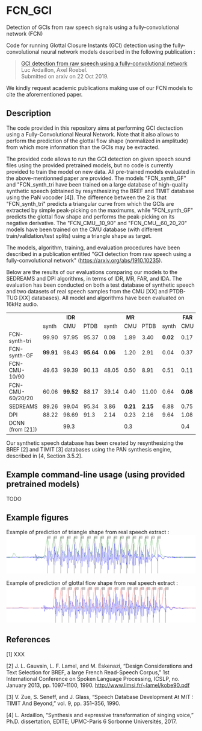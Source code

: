# FCN_GCI
Detection of GCIs from raw speech signals using a fully-convolutional network (FCN)

Code for running Glottal Closure Instants (GCI) detection using the fully-convolutional neural network models described in the following publication :
> [GCI detection from raw speech using a fully-convolutional network](https://arxiv.org/abs/1910.10235)<br>
> Luc Ardaillon, Axel Roebel.<br>
> Submitted on arxiv on 22 Oct 2019.

We kindly request academic publications making use of our FCN models to cite the aforementioned paper.

## Description
The code provided in this repository aims at performing GCI dectection using a Fully-Convolutional Neural Network. Note that it also allows to perform the prediction of the glottal flow shape (normalized in amplitude) from which more information than the GCIs may be extracted.

The provided code allows to run the GCI detection on given speech sound files using the provided pretrained models, but no code is currently provided to train the model on new data.
All pre-trained models evaluated in the above-mentionned paper are provided.
The models "FCN_synth_GF" and "FCN_synth_tri have been trained on a large database of high-quality synthetic speech (obtained by resynthesizing the BREF and TIMIT database using the PaN vocoder [4]). The difference between the 2 is that "FCN_synth_tri" predicts a triangular curve from which the GCIs are extracted by simple peak-picking on the maximums, while "FCN_synth_GF" predicts the glottal flow shape and performs the peak-picking on its negative derivative. The "FCN_CMU__10_90" and "FCN_CMU__60_20_20" models have been trained on the CMU database (with different train/validation/test splits) using a triangle shape as target.

The models, algorithm, training, and evaluation procedures have been described in a publication entitled "GCI detection from raw speech using a fully-convolutional network" (https://arxiv.org/abs/1910.10235).

Below are the results of our evaluations comparing our models to the SEDREAMS and DPI algorithms, in terms of IDR, MR, FAR, and IDA. The evaluation has been conducted on both a test database of synthetic speech and two datasets of real speech samples from the CMU [XX] and PTDB-TUG [XX] databases). All model and algorithms have been evaluated on 16kHz audio.
<!--
<table>
    <thead>
        <tr>
            <th> </th>
            <th><sub>IDR</sub></th>
            <th><sub>MR</sub></th>
            <th><sub>FAR</sub></th>
            <th><sub>IDA</sub></th>
        </tr>
    </thead>
    <tbody>
        <tr>
            <td><sub>XXX</sub></td>
            <td><sub><strong>XXX</strong></sub></td>
        </tr>        
    </tbody>
</table>
-->

<!--
<table>
  <thead>
    <tr>
        <th class="tg-baqh" rowspan="2"></th>
        <th class="tg-baqh" colspan="3">IDR</th>
        <th class="tg-baqh" colspan="3">MR</th>
        <th class="tg-baqh" colspan="3">FAR</th>
        <th class="tg-baqh" colspan="3">IDA</th>
    </tr>
  </thead>
  <tbody>
  <tr>
    <td class="tg-baqh"></td>
    <td class="tg-baqh">synth</td>
    <td class="tg-baqh">CMU</td>
    <td class="tg-baqh">PTDB</td>
    <td class="tg-baqh">synth</td>
    <td class="tg-baqh">CMU</td>
    <td class="tg-baqh">PTDB</td>
    <td class="tg-baqh">synth</td>
    <td class="tg-baqh">CMU</td>
    <td class="tg-baqh">PTDB</td>
    <td class="tg-baqh">synth</td>
    <td class="tg-baqh">CMU</td>
    <td class="tg-baqh">PTDB</td>
  </tr>
  <tr>
    <td class="tg-0lax">FCN-synth-tri</td>
    <td class="tg-baqh">99.90</td>
    <td class="tg-baqh">97.95</td>
    <td class="tg-baqh">95.37</td>
    <td class="tg-baqh">0.08</td>
    <td class="tg-baqh">1.89</td>
    <td class="tg-baqh">3.40</td>
    <td class="tg-baqh"><span style="font-weight:bold">0.02</span></td>
    <td class="tg-baqh">0.17</td>
    <td class="tg-baqh">1.22</td>
    <td class="tg-baqh"><span style="font-weight:bold">0.08</span></td>
    <td class="tg-baqh">0.26</td>
    <td class="tg-baqh">0.32</td>
  </tr>
  <tr>
    <td class="tg-0lax">FCN-synth-GF</td>
    <td class="tg-baqh"><span style="font-weight:bold">99.91</span></td>
    <td class="tg-baqh">98.43</td>
    <td class="tg-baqh"><span style="font-weight:bold">95.64</span></td>
    <td class="tg-baqh"><span style="font-weight:bold">0.06</span></td>
    <td class="tg-baqh">1.20</td>
    <td class="tg-baqh">2.91</td>
    <td class="tg-baqh">0.04</td>
    <td class="tg-baqh">0.37</td>
    <td class="tg-baqh">1.45</td>
    <td class="tg-baqh">0.11</td>
    <td class="tg-baqh">0.34</td>
    <td class="tg-baqh">0.38</td>
  </tr>
  <tr>
    <td class="tg-0lax">FCN-CMU-10/90</td>
    <td class="tg-baqh">49.63</td>
    <td class="tg-baqh">99.39</td>
    <td class="tg-baqh">90.13</td>
    <td class="tg-baqh">48.05</td>
    <td class="tg-baqh">0.50</td>
    <td class="tg-baqh">8.91</td>
    <td class="tg-baqh">0.51</td>
    <td class="tg-baqh">0.11</td>
    <td class="tg-baqh">0.95</td>
    <td class="tg-baqh">0.52</td>
    <td class="tg-baqh">0.10</td>
    <td class="tg-baqh"><span style="font-weight:bold">0.26</span></td>
  </tr>
  <tr>
    <td class="tg-0lax">FCN-CMU-60/20/20</td>
    <td class="tg-baqh">60.06</td>
    <td class="tg-baqh"><span style="font-weight:bold">99.52</span></td>
    <td class="tg-baqh">88.17</td>
    <td class="tg-baqh">39.14</td>
    <td class="tg-baqh">0.40</td>
    <td class="tg-baqh">11.00</td>
    <td class="tg-baqh">0.64</td>
    <td class="tg-baqh"><span style="font-weight:bold">0.08</span></td>
    <td class="tg-baqh"><span style="font-weight:bold">0.81</span></td>
    <td class="tg-baqh">0.50</td>
    <td class="tg-baqh"><span style="font-weight:bold">0.09</span></td>
    <td class="tg-baqh"><span style="font-weight:bold">0.26</span></td>
  </tr>
  <tr>
    <td class="tg-0lax">SEDREAMS</td>
    <td class="tg-baqh">89.26</td>
    <td class="tg-baqh">99.04</td>
    <td class="tg-baqh">95.34</td>
    <td class="tg-baqh">3.86</td>
    <td class="tg-baqh"><span style="font-weight:bold">0.21</span></td>
    <td class="tg-baqh"><span style="font-weight:bold">2.15</span></td>
    <td class="tg-baqh">6.88</td>
    <td class="tg-baqh">0.75</td>
    <td class="tg-baqh">2.51</td>
    <td class="tg-baqh">0.68</td>
    <td class="tg-baqh">0.36</td>
    <td class="tg-baqh">0.62</td>
  </tr>
  <tr>
    <td class="tg-0lax">DPI</td>
    <td class="tg-baqh">88.22</td>
    <td class="tg-baqh">98.69</td>
    <td class="tg-baqh">91.3</td>
    <td class="tg-baqh">2.14</td>
    <td class="tg-baqh">0.23</td>
    <td class="tg-baqh">2.16</td>
    <td class="tg-baqh">9.64</td>
    <td class="tg-baqh">1.08</td>
    <td class="tg-baqh">6.53</td>
    <td class="tg-baqh">0.83</td>
    <td class="tg-baqh">0.23</td>
    <td class="tg-baqh">0.49</td>
  </tr>
  <tr>
    <td class="tg-0lax">DCNN (from [21])</td>
    <td class="tg-baqh"></td>
    <td class="tg-baqh">99.3</td>
    <td class="tg-baqh"></td>
    <td class="tg-baqh"></td>
    <td class="tg-baqh">0.3</td>
    <td class="tg-baqh"></td>
    <td class="tg-baqh"></td>
    <td class="tg-baqh">0.4</td>
    <td class="tg-baqh"></td>
    <td class="tg-baqh"></td>
    <td class="tg-baqh">0.2</td>
    <td class="tg-baqh"></td>
  </tr>
  </tbody>
</table>
-->

<div class="tg-wrap">
 <table>
  <tr>
    <th rowspan="2"></th>
    <th colspan="3">IDR</th>
    <th colspan="3">MR</th>
    <th colspan="3">FAR</th>
    <th colspan="3">IDA</th>
  </tr>
  <tr>
    <td>synth</td>
    <td>CMU</td>
    <td>PTDB</td>
    <td>synth</td>
    <td>CMU</td>
    <td>PTDB</td>
    <td>synth</td>
    <td>CMU</td>
    <td>PTDB</td>
    <td>synth</td>
    <td>CMU</td>
    <td>PTDB</td>
  </tr>
  <tr>
    <td>FCN-synth-tri</td>
    <td>99.90</td>
    <td>97.95</td>
    <td>95.37</td>
    <td>0.08</td>
    <td>1.89</td>
    <td>3.40</td>
    <td><span style="font-weight:bold">0.02</span></td>
    <td>0.17</td>
    <td>1.22</td>
    <td><span style="font-weight:bold">0.08</span></td>
    <td>0.26</td>
    <td>0.32</td>
  </tr>
  <tr>
    <td>FCN-synth-GF</td>
    <td><span style="font-weight:bold">99.91</span></td>
    <td>98.43</td>
    <td><span style="font-weight:bold">95.64</span></td>
    <td><span style="font-weight:bold">0.06</span></td>
    <td>1.20</td>
    <td>2.91</td>
    <td>0.04</td>
    <td>0.37</td>
    <td>1.45</td>
    <td>0.11</td>
    <td>0.34</td>
    <td>0.38</td>
  </tr>
  <tr>
    <td>FCN-CMU-10/90</td>
    <td>49.63</td>
    <td>99.39</td>
    <td>90.13</td>
    <td>48.05</td>
    <td>0.50</td>
    <td>8.91</td>
    <td>0.51</td>
    <td>0.11</td>
    <td>0.95</td>
    <td>0.52</td>
    <td>0.10</td>
    <td><span style="font-weight:bold">0.26</span></td>
  </tr>
  <tr>
    <td>FCN-CMU-60/20/20</td>
    <td>60.06</td>
    <td><span style="font-weight:bold">99.52</span></td>
    <td>88.17</td>
    <td>39.14</td>
    <td>0.40</td>
    <td>11.00</td>
    <td>0.64</td>
    <td><span style="font-weight:bold">0.08</span></td>
    <td><span style="font-weight:bold">0.81</span></td>
    <td>0.50</td>
    <td><span style="font-weight:bold">0.09</span></td>
    <td><span style="font-weight:bold">0.26</span></td>
  </tr>
  <tr>
    <td>SEDREAMS</td>
    <td>89.26</td>
    <td>99.04</td>
    <td>95.34</td>
    <td>3.86</td>
    <td><span style="font-weight:bold">0.21</span></td>
    <td><span style="font-weight:bold">2.15</span></td>
    <td>6.88</td>
    <td>0.75</td>
    <td>2.51</td>
    <td>0.68</td>
    <td>0.36</td>
    <td>0.62</td>
  </tr>
  <tr>
    <td>DPI</td>
    <td>88.22</td>
    <td>98.69</td>
    <td>91.3</td>
    <td>2.14</td>
    <td>0.23</td>
    <td>2.16</td>
    <td>9.64</td>
    <td>1.08</td>
    <td>6.53</td>
    <td>0.83</td>
    <td>0.23</td>
    <td>0.49</td>
  </tr>
  <tr>
    <td>DCNN (from [21])</td>
    <td></td>
    <td>99.3</td>
    <td></td>
    <td></td>
    <td>0.3</td>
    <td></td>
    <td></td>
    <td>0.4</td>
    <td></td>
    <td></td>
    <td>0.2</td>
    <td></td>
  </tr>
 </table>
</div>

Our synthetic speech database has been created by resynthesizing the BREF [2] and TIMIT [3] databases using the PAN synthesis engine, described in [4, Section 3.5.2].

## Example command-line usage (using provided pretrained models)
TODO
<!--
#### Default analysis : This will run the FCN-993 model and output the result as a csv file in the same folder than the input file (replacing the file extension by ".csv")
python /path_to/FCN-f0/FCN_GCI.py /path_to/test.wav
-->

<!--
#### Run the analysis on a whole folder of audio files
python /path_to/FCN-f0/FCN_GCI.py /path_to/audio_files
-->

<!--
#### Choose a specific model for running the analysis (default is FCN-993)
Use FCN-synth-tri model :
python /path_to/FCN-f0/FCN_GCI.py /path_to/test.wav -m FCN-synth-tri -o /path_to/output.FCN-synth-tri.GCI.sdif
-->

<!--
XXX ...
-->

<!-- 
#### Specify an output directory or file name with "-o" option(if directory doesn't exist, it will be created)
python /path_to/FCN-f0/FCN_GCI.py /path_to/test.wav -o /path_to/output.GCI.lab
python /path_to/FCN-f0/FCN_GCI.py /path_to/audio_files -o /path_to/output_dir
-->
<!-- 
#### Output result to sdif format (requires installing the eaSDIF python library. Default format is lab)
python /path_to/FCN-f0/FCN_GCI.py /path_to/test.wav -f sdif
-->

## Example figures
Example of prediction of triangle shape from real speech extract :
![Example of prediction of triangle shape from real speech extract](examples/figures/pred_triangle.png?raw=true "Example of prediction of triangle shape from real speech extract")

Example of prediction of glottal flow shape from real speech extract :
![Example of prediction of glottal flow shape from real speech extract](examples/figures/pred_GF.png?raw=true "Example of prediction of glottal flow shape from real speech extract")

## References
[1] XXX

[2] J. L. Gauvain, L. F. Lamel, and M. Eskenazi, “Design Considerations and Text Selection for BREF, a large French Read-Speech Corpus,” 1st International Conference on Spoken Language Processing, ICSLP, no. January 2013, pp. 1097–1100, 1990. http://www.limsi.fr/~lamel/kobe90.pdf

[3] V. Zue, S. Seneff, and J. Glass, “Speech Database Development At MIT : TIMIT And Beyond,” vol. 9, pp. 351–356, 1990.

[4] L. Ardaillon, “Synthesis and expressive transformation of singing voice,” Ph.D. dissertation, EDITE; UPMC-Paris 6 Sorbonne Universités, 2017.
